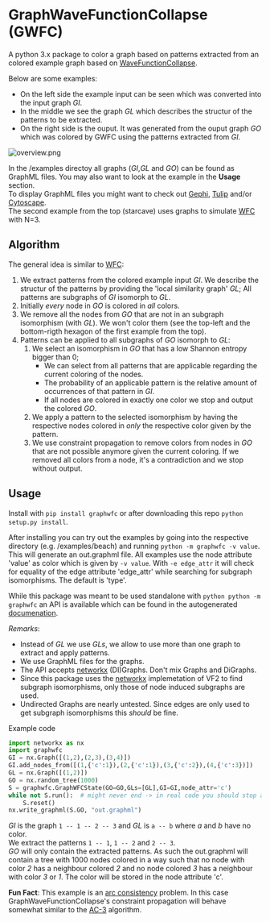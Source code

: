 # GraphWaveFunctionCollapse (GWFC)

A python 3.x package to color a graph based on patterns extracted from an colored example graph based on [WaveFunctionCollapse](https://github.com/mxgmn/WaveFunctionCollapse).

Below are some examples:
* On the left side the example input can be seen which was converted into the input graph *GI*.
* In the middle we see the graph *GL* which describes the structur of the patterns to be extracted.
* On the right side is the ouput. It was generated from the ouput graph *GO* which was colored by GWFC using the patterns extracted from *GI*. 

![overview.png](/examples/overview.png)

In the /examples directoy all graphs (*GI*,*GL* and *GO*) can be found as GraphML files. You may also want to look at the example in the **Usage** section.  
To display GraphML files you might want to check out [Gephi](https://gephi.org), [Tulip](http://tulip.labri.fr/TulipDrupal) and/or [Cytoscape](http://www.cytoscape.org/).  
The second example from the top (starcave) uses graphs to simulate [WFC](https://github.com/mxgmn/WaveFunctionCollapse) with N=3.  

## Algorithm
The general idea is similar to [WFC](https://github.com/mxgmn/WaveFunctionCollapse):
1. We extract patterns from the colored example input *GI*. We describe the structur of the patterns by providing the 'local similarity graph' *GL*; All patterns are subgraphs of *GI* isomorph to *GL*.
2. Initially *every* node in *GO* is colored in *all* colors.
3. We remove all the nodes from *GO* that are not in an subgraph isomorphism (with *GL*). We won't color them (see the top-left and the bottom-rigth hexagon of the first example from the top).
4. Patterns can be applied to all subgraphs of *GO* isomorph to *GL*:
    1. We select an isomorphism in *GO* that has a low Shannon entropy bigger than 0; 
        * We can select from all patterns that are applicable regarding the current coloring of the nodes. 
        * The probability of an applicable pattern is the relative amount of occurrences of that pattern in *GI*. 
        * If all nodes are colored in exactly one color we stop and output the colored *GO*.
    2. We apply a pattern to the selected isomorphism by having the respective nodes colored in *only* the respective color given by the pattern.
    3. We use constraint propagation to remove colors from nodes in *GO* that are not possible anymore given the current coloring. If we removed all colors from a node, it's a contradiction and we stop without output.

## Usage
Install with `pip install graphwfc` or after downloading this repo `python setup.py install`.

After installing you can try out the examples by going into the respective directory (e.g. /examples/beach) and running `python -m graphwfc -v value`. This will generate an out.graphml file.
All examples use the node attribute 'value' as color which is given by `-v value`.
With `-e edge_attr` it will check for equality of the edge attribute 'edge_attr' while searching for subgraph isomorphisms. The default is 'type'.

While this package was meant to be used standalone with `python python -m graphwfc` an API is available which can be found in the autogenerated [documenation](https://lamelizard.github.io/GraphWaveFunctionCollapse/graphwfc.html).

*Remarks*:
* Instead of *GL* we use *GLs*, we allow to use more than one graph to extract and apply patterns.
* We use GraphML files for the graphs.
* The API accepts [networkx](https://networkx.github.io/) (DI)Graphs. Don't mix Graphs and DiGraphs.
* Since this package uses the [networkx](https://networkx.github.io/) implemetation of VF2 to find subgraph isomorphisms, only those of node induced subgraphs are used.
* Undirected Graphs are nearly untested. Since edges are only used to get subgraph isomorphisms this _should_ be fine.

Example code
```python
import networkx as nx
import graphwfc
GI = nx.Graph([(1,2),(2,3),(3,4)])
GI.add_nodes_from([(1,{'c':1}),(2,{'c':1}),(3,{'c':2}),(4,{'c':3})])
GL = nx.Graph([(1,2)])
GO = nx.random_tree(1000)
S = graphwfc.GraphWFCState(GO=GO,GLs=[GL],GI=GI,node_attr='c')
while not S.run():  # might never end -> in real code you should stop after some tries
    S.reset()
nx.write_graphml(S.GO, "out.graphml")
```
*GI* is the graph `1 -- 1 -- 2 -- 3` and *GL* is `a -- b` where *a* and *b* have no color.  
We extract the patterns `1 -- 1`, `1 -- 2` and `2 -- 3`.  
*GO* will only contain the extracted patterns. As such the out.graphml will contain a tree with 1000 nodes colored in a way
such that no node with color *2* has a neighbour colored *2* and no node colored *3* has a neighbour with color *3* or *1*. The color will be stored in the node attribute 'c'.

**Fun Fact**: This example is an [arc consistency](https://en.wikipedia.org/wiki/Local_consistency#Arc_consistency) problem. In this case GraphWaveFunctionCollapse's constraint propagation will behave somewhat similar to the [AC-3](https://en.wikipedia.org/wiki/AC-3_algorithm) algorithm.
